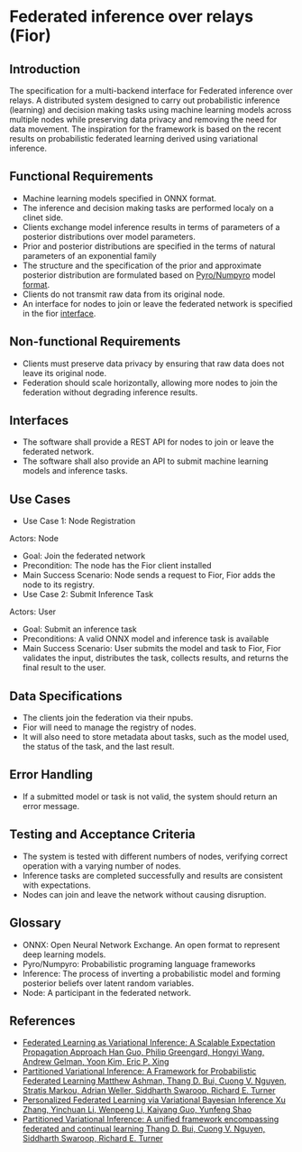 # Federated inference over relays (Fior)

## Introduction
The specification for a multi-backend interface for Federated inference over relays. A distributed system designed to carry out probabilistic inference (learning) and decision making tasks using machine learning models across multiple nodes while preserving data privacy and removing the need for data movement. The inspiration for the framework is based on the recent results on probabilistic federated learning derived using variational inference. 

## Functional Requirements
* Machine learning models specified in ONNX format.
* The inference and decision making tasks are performed localy on a clinet side.
* Clients exchange model inference results in terms of parameters of a posterior distributions over model parameters.
* Prior and posterior distributions are specified in the terms of natural parameters of an exponential family
* The structure and the specification of the prior and approximate posterior distribution are formulated based on [Pyro/Numpyro](pyro.ai) model [format](variational_models.md).
* Clients do not transmit raw data from its original node.
* An interface for nodes to join or leave the federated network is specified in the fior [interface](interface.md).

## Non-functional Requirements
* Clients must preserve data privacy by ensuring that raw data does not leave its original node.
* Federation should scale horizontally, allowing more nodes to join the federation without degrading inference results.

## Interfaces
* The software shall provide a REST API for nodes to join or leave the federated network.
* The software shall also provide an API to submit machine learning models and inference tasks.

## Use Cases
* Use Case 1: Node Registration

Actors: Node
- Goal: Join the federated network
- Precondition: The node has the Fior client installed
- Main Success Scenario: Node sends a request to Fior, Fior adds the node to its registry.
- Use Case 2: Submit Inference Task

Actors: User
- Goal: Submit an inference task
- Preconditions: A valid ONNX model and inference task is available
- Main Success Scenario: User submits the model and task to Fior, Fior validates the input, distributes the task, collects results, and returns the final result to the user.

## Data Specifications
* The clients join the federation via their npubs. 
* Fior will need to manage the registry of nodes.
* It will also need to store metadata about tasks, such as the model used, the status of the task, and the last result.

## Error Handling
* If a submitted model or task is not valid, the system should return an error message.


## Testing and Acceptance Criteria
* The system is tested with different numbers of nodes, verifying correct operation with a varying number of nodes.
* Inference tasks are completed successfully and results are consistent with expectations.
* Nodes can join and leave the network without causing disruption.

## Glossary
* ONNX: Open Neural Network Exchange. An open format to represent deep learning models.
* Pyro/Numpyro: Probabilistic programing language frameworks
* Inference: The process of inverting a probabilistic model and forming posterior beliefs over latent random variables.
* Node: A participant in the federated network.

## References
* [Federated Learning as Variational Inference: A Scalable Expectation Propagation Approach
Han Guo, Philip Greengard, Hongyi Wang, Andrew Gelman, Yoon Kim, Eric P. Xing](https://arxiv.org/abs/2302.04228)
* [Partitioned Variational Inference: A Framework for Probabilistic Federated Learning
Matthew Ashman, Thang D. Bui, Cuong V. Nguyen, Stratis Markou, Adrian Weller, Siddharth Swaroop, Richard E. Turner](https://arxiv.org/abs/2202.12275)
* [Personalized Federated Learning via Variational Bayesian Inference
Xu Zhang, Yinchuan Li, Wenpeng Li, Kaiyang Guo, Yunfeng Shao](https://proceedings.mlr.press/v162/zhang22o.html)
* [Partitioned Variational Inference: A unified framework encompassing federated and continual learning
Thang D. Bui, Cuong V. Nguyen, Siddharth Swaroop, Richard E. Turner](https://arxiv.org/abs/1811.11206)
